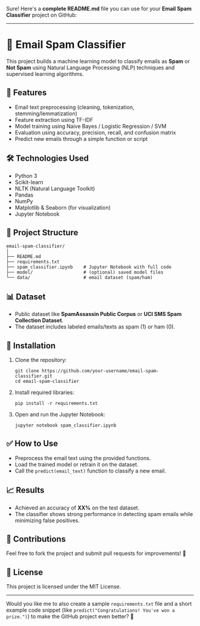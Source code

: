 Sure! Here's a **complete README.md** file you can use for your **Email Spam Classifier** project on GitHub:

---

# 📧 Email Spam Classifier

This project builds a machine learning model to classify emails as **Spam** or **Not Spam** using Natural Language Processing (NLP) techniques and supervised learning algorithms.

## 🚀 Features
- Email text preprocessing (cleaning, tokenization, stemming/lemmatization)
- Feature extraction using TF-IDF
- Model training using Naive Bayes / Logistic Regression / SVM
- Evaluation using accuracy, precision, recall, and confusion matrix
- Predict new emails through a simple function or script

## 🛠 Technologies Used
- Python 3
- Scikit-learn
- NLTK (Natural Language Toolkit)
- Pandas
- NumPy
- Matplotlib & Seaborn (for visualization)
- Jupyter Notebook

## 📂 Project Structure
```
email-spam-classifier/
│
├── README.md
├── requirements.txt
├── spam_classifier.ipynb    # Jupyter Notebook with full code
├── model/                   # (optional) saved model files
└── data/                    # email dataset (spam/ham)
```

## 📊 Dataset
- Public dataset like **SpamAssassin Public Corpus** or **UCI SMS Spam Collection Dataset**.
- The dataset includes labeled emails/texts as spam (1) or ham (0).

## 🔧 Installation
1. Clone the repository:
   ```
   git clone https://github.com/your-username/email-spam-classifier.git
   cd email-spam-classifier
   ```
2. Install required libraries:
   ```
   pip install -r requirements.txt
   ```

3. Open and run the Jupyter Notebook:
   ```
   jupyter notebook spam_classifier.ipynb
   ```

## ✅ How to Use
- Preprocess the email text using the provided functions.
- Load the trained model or retrain it on the dataset.
- Call the `predict(email_text)` function to classify a new email.

## 📈 Results
- Achieved an accuracy of **XX%** on the test dataset.
- The classifier shows strong performance in detecting spam emails while minimizing false positives.

## 🤝 Contributions
Feel free to fork the project and submit pull requests for improvements! 🚀

## 📄 License
This project is licensed under the MIT License.

---

Would you like me to also create a sample `requirements.txt` file and a short example code snippet (like `predict("Congratulations! You've won a prize.")`) to make the GitHub project even better? 🎯
